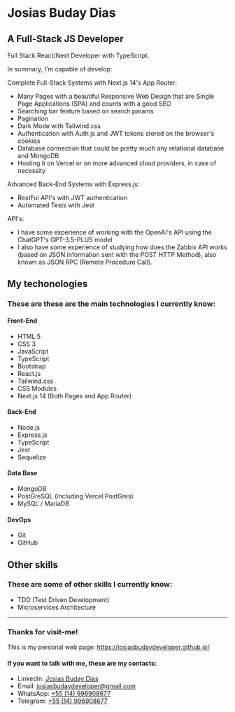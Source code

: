 # Josias Buday Dias
## A Full-Stack JS Developer
Full Stack React/Next Developer with TypeScript.

In summary, I'm capable of develop:

Complete Full-Stack Systems with Next.js 14's App Router:
- Many Pages with a beautiful Responsive Web Design that are Single Page Applications (SPA) and 
 counts with a good SEO
- Searching bar feature based on search params
- Pagination 
- Dark Mode with Tailwind.css
- Authentication with Auth.js and JWT tokens stored on the browser's cookies
- Database connection that could be pretty much any relational database and MongoDB
- Hosting it on Vercel or on more advanced cloud providers, in case of necessity

Advanced Back-End Systems with Express.js:
- RestFul API's with JWT authentication
- Automated Tests with Jest

API's:
- I have some experience of working with the OpenAI's API using the ChatGPT's GPT-3.5-PLUS model
- I also have some experience of studying how does the Zabbix API works (based on JSON information sent with the POST HTTP Method), also known as JSON RPC (Remote Procedure Call).

## My techonologies
### These are these are the main technologies I currently know:
#### Front-End
  - HTML 5 
  - CSS 3 
  - JavaScript
  - TypeScript
  - Bootstrap
  - React.js
  - Tailwind.css
  - CSS Modules
  - Next.js 14 (Both Pages and App Router)

#### Back-End
  - Node.js
  - Express.js
  - TypeScript
  - Jest
  - Sequelize

#### Data Base
  - MongoDB
  - PostGreSQL (including Vercel PostGres)
  - MySQL / MariaDB

#### DevOps
  - Git
  - GitHub

## Other skills
### These are some of other skills I currently know:
  - TDD (Test Driven Development)
  - Microservices Architecture

---

### Thanks for visit-me!
This is my personal web page: https://josiasbudaydeveloper.github.io/

#### If you want to talk with me, these are my contacts:
  - LinkedIn: [Josias Buday Dias](https://www.linkedin.com/in/josias-buday-dias-b5a3a2253/)
  - Email: josiasbudaydeveloper@gmail.com
  - WhatsApp: [+55 (14) 996908677](https://wa.me/5514996908677)
  - Telegram: [+55 (14) 996908677](https://t.me/Josias_Buday)

